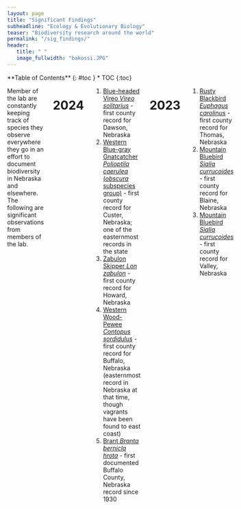 ```yaml
---
layout: page
title: "Significant Findings"
subheadline: "Ecology & Evolutionary Biology"
teaser: "Biodiversity research around the world"
permalink: "/sig_findings/"
header:
   title: " "
   image_fullwidth: "bakossi.JPG"
---
```

<div class="row">
<div class="medium-4 medium-push-8 columns" markdown="1">
<div class="panel radius" markdown="1">
**Table of Contents**
{: #toc }
*  TOC
{:toc}
</div>
</div><!-- /.medium-4.columns -->

<div class="medium-8 medium-pull-4 columns" markdown="1">

Member of the lab are constantly keeping track of species they observe everywhere they go in an effort to document biodiversity in Nebraska and elsewhere. The following are significant observations from members of the lab. 

# 2024

1. [Blue-headed Vireo <i>Vireo solitarius</i>](https://ebird.org/checklist/S196215738) - first county record for Dawson, Nebraska
1. [Western Blue-gray Gnatcatcher <i>Polioptila caerulea</i> (<i>obscura</i> subspecies group)](https://ebird.org/checklist/S187165016) - first county record for Custer, Nebraska; one of the easternmost records in the state
1. [Zabulon Skipper <i>Lon zabulon</i>](https://www.inaturalist.org/observations/218544472) - first county record for Howard, Nebraska
1. [Western Wood-Pewee <i>Contopus sordidulus</i>](https://ebird.org/checklist/S176334677) - first county record for Buffalo, Nebraska (easternmost record in Nebraska at that time, though vagrants have been found to east coast)
1. [Brant <i>Branta bernicla hrota</i>](https://ebird.org/checklist/S158270360) - first documented Buffalo County, Nebraska record since 1930

# 2023

1. [Rusty Blackbird <i>Euphagus carolinus</i>](https://ebird.org/checklist/S152846601) - first county record for Thomas, Nebraska
1. [Mountain Bluebird <i>Sialia currucoides</i>](https://ebird.org/checklist/S153750391) - first county record for Blaine, Nebraska
1. [Mountain Bluebird <i>Sialia currucoides</i>](https://ebird.org/checklist/S153723823) - first county record for Valley, Nebraska